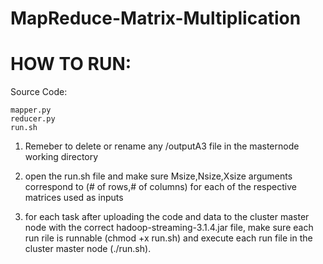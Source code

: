 # MapReduce-Matrix-Multiplication
# HOW TO RUN: 

Source Code: 
 
    mapper.py
    reducer.py 
    run.sh
    
1. Remeber to delete or rename any /outputA3  file in the masternode working directory 

2. open the run.sh file and make sure Msize,Nsize,Xsize arguments correspond to (# of rows,# of columns) for each of the respective matrices used as inputs

2. for each task after uploading the code and data to the cluster master node with the correct hadoop-streaming-3.1.4.jar file, make sure 
each run rile is runnable (chmod +x run.sh) and execute each run file in the cluster master node (./run.sh).
